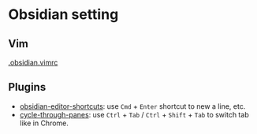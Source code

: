 # Obsidian setting

## Vim

[.obsidian.vimrc](./.obsidian.vimrc)

## Plugins

- [obsidian-editor-shortcuts](https://github.com/timhor/obsidian-editor-shortcuts): use `Cmd` + `Enter` shortcut to new a line, etc.
- [cycle-through-panes](https://github.com/phibr0/cycle-through-panes): use `Ctrl` + `Tab` / `Ctrl` + `Shift` + `Tab` to switch tab like in Chrome.
